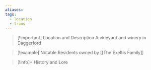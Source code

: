 ```yaml
---
aliases: 
tags:
  - location
  - trans
---
```

>[!important] Location and Description
>A vineyard and winery in Daggerford 

> [!example] Notable Residents
>  owned by [[The Exeltis Family]]

> [!info]+ History and Lore

